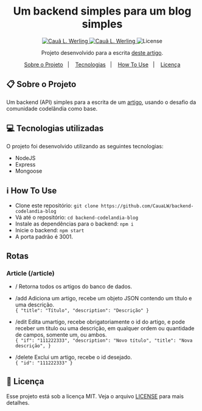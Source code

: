 <h1 align="center">Um backend simples para um blog simples</h1>

<p align="center">	
  <a href="https://www.linkedin.com/in/cau%C3%A3-loewen-werling-a564801b7/">
    <img alt="Cauã L. Werling" src="https://img.shields.io/badge/-Cau%C3%A3L.Werling-FFE162?style=flat&logo=Linkedin&logoColor=black" />
  </a>

  <a href="mailto:caualoewen1@gmail.com">
    <img alt="Cauã L. Werling" src="https://img.shields.io/badge/-caualoewen1@gmail.com-FFE162?style=flat-square&logo=Gmail&logoColor=black" />
  </a>

  <img alt="License" src="https://img.shields.io/badge/license-MIT-FFE162">
</p>

<div align="center">
  Projeto desenvolvido para a escrita <a href="https://medium.com/@caualoewen1/um-backend-simples-para-um-blog-simples-448a4fd6d2fc" target="_blank">deste artigo</a>.
</div>

<p align="center">
  <a href="#clipboard-sobre-o-projeto">Sobre o Projeto</a>&nbsp;&nbsp;&nbsp;|&nbsp;&nbsp;&nbsp;
  <a href="#computer-tecnologias-utilizadas">Tecnologias</a>&nbsp;&nbsp;&nbsp;|&nbsp;&nbsp;&nbsp;
  <a href="#information_source-how-to-use">How To Use</a>&nbsp;&nbsp;&nbsp;|&nbsp;&nbsp;&nbsp;
  <a href="#closed-book-licença">Licença</a>
</p>

## :clipboard: Sobre o Projeto

Um backend (API) simples para a escrita de um <a href="https://medium.com/@caualoewen1/um-backend-simples-para-um-blog-simples-448a4fd6d2fc" target="_blank">artigo</a>, usando o desafio da comunidade codelândia como base.

## :computer: Tecnologias utilizadas

O projeto foi desenvolvido utilizando as seguintes tecnologias:

- NodeJS
- Express
- Mongoose

## :information_source: How To Use

- Clone este repositório: `git clone https://github.com/CauaLW/backend-codelandia-blog`
- Vá até o repositório: `cd backend-codelandia-blog`
- Instale as dependências para o backend: `npm i`
- Inicie o backend: `npm start`
- A porta padrão é 3001.

## Rotas
### Article (/article)
- /  Retorna todos os artigos do banco de dados. <br/>

- /add  Adiciona um artigo, recebe um objeto JSON contendo um título e uma descrição. <br/>
`{
    "title": "Título",
    "description": "Descrição"
}`

- /edit  Edita umartigo, recebe obrigatoriamente o id do artigo, e pode receber um titulo ou uma descrição, em qualquer ordem ou quantidade de campos, somente um, ou ambos. <br/>
`{
    "if": "111222333",
    "description": "Novo título",
    "title": "Nova descrição",
}`

- /delete  Exclui um artigo, recebe o id desejado. <br/>
`{
    "id": "111222333"
}`

## :closed_book: Licença

Esse projeto está sob a licença MIT. Veja o arquivo [LICENSE](https://github.com/CauaLW/backend-codelandia-blog/blob/master/LICENSE) para mais detalhes.
